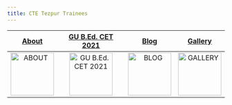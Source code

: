 ```yaml
---
title: CTE Tezpur Trainees
---
```


| [About](about) | [GU B.Ed. CET 2021](gubedcet21) | [Blog](blog) | [Gallery](gallery) |
| :-: | :-: | :-: | :-: |
| <a href="about"><image src="img/info.png" title="ABOUT" width=100> | <a href="gubedcet21"><image src="img/data.png" title="GU B.Ed. CET 2021" width=100> | <a href="blog"><image src="img/blog.png" title="BLOG" width=100> | <a href="gallery"><image src="img/gallery.png" title="GALLERY" width=100> |
